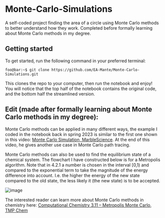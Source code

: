 # Monte-Carlo-Simulations
A self-coded project finding the area of a circle using Monte Carlo methods to better understand how they work. Completed before formally learning about Monte Carlo methods in my degree.

## Getting started

To get started, run the following command in your preferred terminal:

```console
foo@bar:~$ git clone https://github.com/EA-Mante/Monte-Carlo-Simulations.git
```
This clones the repo to your computer, then run the notebook and enjoy! You will notice that the top half of the notebook contains the original code, and the bottom half the streamlined version.

## Edit (made after formally learning about Monte Carlo methods in my degree):

Monte Carlo methods can be applied in many different ways, the example I coded in the notebook back in spring 2023 is similar to the first one shown in this video: [Monte Carlo Simulation, MarbleScience](https://www.youtube.com/watch?v=7ESK5SaP-bc). At the end of this video, he gives another use case in Monte Carlo path tracing.

Monte Carlo methods can also be used to find the equilibrium state of a chemical system. The flowchart I have constructed below is for a Metropolis algorithm. Note that in 4.2.1 a number is chosen in the interval [0,1) and compared to the exponential term to take the magnitude of the energy difference into account. I.e. the higher the energy of the new state compared to the old state, the less likely it (the new state) is to be accepted.


![image](https://github.com/user-attachments/assets/3be552b2-93f5-45a0-b295-cfafbaa04300)


The interested reader can learn more about Monte Carlo methods in chemistry here: [Computational Chemistry 3.11 – Metropolis Monte Carlo, TMP Chem](https://www.youtube.com/watch?v=xVvUFB5Hk-g)
